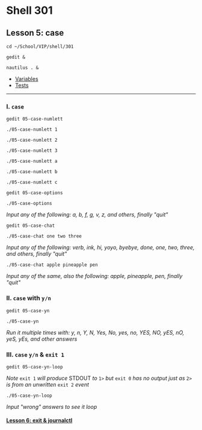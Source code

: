 # Shell 301
## Lesson 5: case

`cd ~/School/VIP/shell/301`

`gedit &`

`nautilus . &`

- [Variables](https://github.com/inkVerb/vip/blob/master/Cheat-Sheets/Variables.md)
- [Tests](https://github.com/inkVerb/vip/blob/master/Cheat-Sheets/Tests.md)

___

### I. `case`

`gedit 05-case-numlett`

`./05-case-numlett 1`

`./05-case-numlett 2`

`./05-case-numlett 3`

`./05-case-numlett a`

`./05-case-numlett b`

`./05-case-numlett c`

`gedit 05-case-options`

`./05-case-options`

*Input any of the following: a, b, f, g, v, z, and others, finally "quit"*

`gedit 05-case-chat`

`./05-case-chat one two three`

*Input any of the following: verb, ink, hi, yoyo, byebye, done, one, two, three, and others, finally "quit"*

`./05-case-chat apple pineapple pen`

*Input any of the same, also the following: apple, pineapple, pen, finally "quit"*

### II. `case` with `y/n`

`gedit 05-case-yn`

`./05-case-yn`

*Run it multiple times with: y, n, Y, N, Yes, No, yes, no, YES, NO, yES, nO, yeS, yEs, and other answers*

### III. `case` `y/n` & `exit 1`

`gedit 05-case-yn-loop`

*Note* `exit 1` *will produce* STDOUT *to* `1>` *but* `exit 0` *has no output just as* `2>` *is from an unwritten* `exit 2` *event*

`./05-case-yn-loop`

*Input "wrong" answers to see it loop*

#### [Lesson 6: exit & journalctl](https://github.com/inkVerb/vip/blob/master/301-shell/Lesson-06.md)
